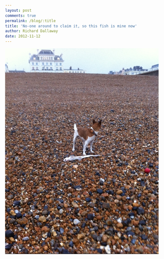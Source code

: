 ```yaml
---
layout: post
comments: true
permalink: /blog/:title
title: 'No-one around to claim it, so this fish is mine now'
author: Richard Dallaway
date: 2012-11-12
---
```


<div>
<a href="/media/2012-11-12 16.07.44.jpg">
<img width="500" src="/media/2012-11-12 16.07.44.jpg.500.jpg" height="670"></img>
</a>
</div>

    
